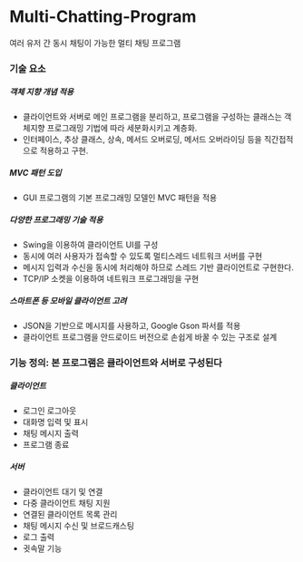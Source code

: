 # Multi-Chatting-Program
여러 유저 간 동시 채팅이 가능한 멀티 채팅 프로그램

### 기술 요소
##### 객체 지향 개념 적용
- 클라이언트와 서버로 메인 프로그램을 분리하고, 프로그램을 구성하는 클래스는 객체지향 프로그래밍 기법에 따라 세분화시키고 계층화.
- 인터페이스, 추상 클래스, 상속, 메서드 오버로딩, 메서드 오버라이딩 등을 직간접적으로 적용하고 구현.

##### MVC 패턴 도입
- GUI 프로그램의 기본 프로그래밍 모델인 MVC 패턴을 적용

##### 다양한 프로그래밍 기술 적용
- Swing을 이용하여 클라이언트 UI를 구성
- 동시에 여러 사용자가 접속할 수 있도록 멀티스레드 네트워크 서버를 구현
- 메시지 입력과 수신을 동시에 처리해야 하므로 스레드 기반 클라이언트로 구현한다.
- TCP/IP 소켓을 이용하여 네트워크 프로그래밍을 구현

##### 스마트폰 등 모바일 클라이언트 고려
- JSON을 기반으로 메시지를 사용하고, Google Gson 파서를 적용
- 클라이언트 프로그램을 안드로이드 버전으로 손쉽게 바꿀 수 있는 구조로 설계


### 기능 정의: 본 프로그램은 클라이언트와 서버로 구성된다

##### 클라이언트
- 로그인 로그아웃
- 대화명 입력 및 표시
- 채팅 메시지 출력
- 프로그램 종료

##### 서버
- 클라이언트 대기 및 연결
- 다중 클라이언트 채팅 지원
- 연결된 클라이언트 목록 관리
- 채팅 메시지 수신 및 브로드캐스팅
- 로그 출력
- 귓속말 기능
